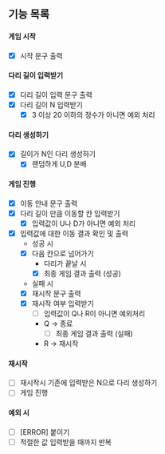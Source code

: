 ## 기능 목록

#### 게임 시작
- [x] 시작 문구 출력

#### 다리 길이 입력받기

- [x] 다리 길이 입력 문구 출력
- [x] 다리 길이 N 입력받기
  - [x] 3 이상 20 이하의 정수가 아니면 예외 처리

#### 다리 생성하기
- [x] 길이가 N인 다리 생성하기
  - [x] 랜덤하게 U,D 분배

#### 게임 진행
- [x] 이동 안내 문구 출력
- [x] 다리 길이 만큼 이동할 칸 입력받기
  - [x] 입력값이 U나 D가 아니면 예외 처리

- [x] 입력값에 대한 이동 결과 확인 및 출력
    - 성공 시
    - [x] 다음 칸으로 넘어가기
      - 다리가 끝날 시
      - [x] 최종 게임 결과 출력 (성공)
    - 실패 시
    - [x] 재시작 문구 출력
    - [x] 재시작 여부 입력받기
      - [ ] 입력값이 Q나 R이 아니면 예외처리
      - Q -> 종료
        - [ ] 최종 게임 결과 출력 (실패)
      - R -> 재시작

#### 재시작
- [ ] 재시작시 기존에 입력받은 N으로 다리 생성하기
- [ ] 게임 진행

#### 예외 시
- [ ] [ERROR] 붙이기
- [ ] 적절한 값 입력받을 때까지 반복